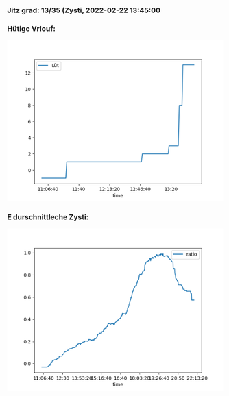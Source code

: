 ### Jitz grad: 13/35 (Zysti, 2022-02-22 13:45:00

### Hütige Vrlouf:
![Graph](Today.png)

### E durschnittleche Zysti:
![Graph](Zysti.png)